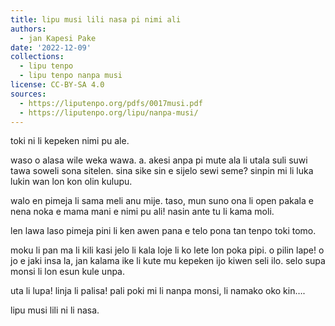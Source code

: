 ```yaml
---
title: lipu musi lili nasa pi nimi ali
authors:
  - jan Kapesi Pake
date: '2022-12-09'
collections:
  - lipu tenpo
  - lipu tenpo nanpa musi
license: CC-BY-SA 4.0
sources:
  - https://liputenpo.org/pdfs/0017musi.pdf
  - https://liputenpo.org/lipu/nanpa-musi/
---
```


toki ni li kepeken nimi pu ale.

waso o alasa wile weka wawa. a. akesi anpa pi mute ala li utala suli suwi tawa soweli sona sitelen. sina sike sin e sijelo sewi seme? sinpin mi li luka lukin wan lon kon olin kulupu.

walo en pimeja li sama meli anu mije. taso, mun suno ona li open pakala e nena noka e mama mani e nimi pu ali! nasin ante tu li kama moli.

len lawa laso pimeja pini li ken awen pana e telo pona tan tenpo toki tomo.

moku li pan ma li kili kasi jelo li kala loje li ko lete lon poka pipi. o pilin lape! o jo e jaki insa la, jan kalama ike li kute mu kepeken ijo kiwen seli ilo. selo supa monsi li lon esun kule unpa.

uta li lupa! linja li palisa! pali poki mi li nanpa monsi, li namako oko kin….

lipu musi lili ni li nasa.